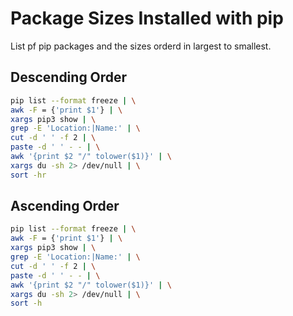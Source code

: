 # Package Sizes Installed with pip
List pf pip packages and the sizes orderd in largest to smallest.

## Descending Order
```sh
pip list --format freeze | \
awk -F = {'print $1'} | \
xargs pip3 show | \
grep -E 'Location:|Name:' | \
cut -d ' ' -f 2 | \
paste -d ' ' - - | \
awk '{print $2 "/" tolower($1)}' | \
xargs du -sh 2> /dev/null | \
sort -hr
```

## Ascending Order
```sh
pip list --format freeze | \
awk -F = {'print $1'} | \
xargs pip3 show | \
grep -E 'Location:|Name:' | \
cut -d ' ' -f 2 | \
paste -d ' ' - - | \
awk '{print $2 "/" tolower($1)}' | \
xargs du -sh 2> /dev/null | \
sort -h
```